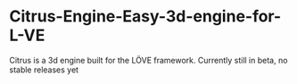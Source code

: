 # Citrus-Engine-Easy-3d-engine-for-L-VE
Citrus is a 3d engine built for the LÖVE framework. Currently still in beta, no stable releases yet
